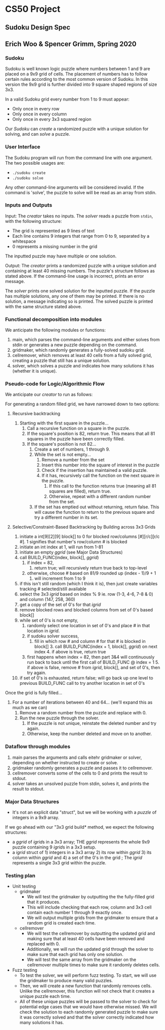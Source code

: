 # CS50 Project
## Sudoku Design Spec
## Erich Woo & Spencer Grimm, Spring 2020

### Sudoku

Sudoku is well known logic puzzle where numbers between 1 and 9 are placed on a 9x9 grid of cells. The placement of numbers has to follow certain rules according to the most common version of Sudoku. In this version the 9x9 grid is further divided into 9 square shaped regions of size 3x3.

In a valid Sudoku grid every number from 1 to 9 must appear:

* Only once in every row
* Only once in every column
* Only once in every 3x3 squared region

Our *Sudoku* can *create* a randomized puzzle with a unique solution for solving, and can *solve* a puzzle.

### User Interface

The Sudoku program will run from the command line with one argument. The two possible usages are:
 * `./sudoku create`
 * `./sudoku solve`

Any other command-line arguments will be considered invalid.
If the command is 'solve', the puzzle to solve will be read as an array from stdin.

### Inputs and Outputs

Input: The *creator* takes no inputs. The *solver* reads a puzzle from `stdin`, with the following structure:

* The grid is represented as 9 lines of text
* Each line contains 9 integers that range from 0 to 9, separated by a whitespace
* 0 represents a missing number in the grid

The inputted puzzle may have multiple or one solution.

Output: The *creator* prints a randomized puzzle with a unique solution and containing at least 40 missing numbers. The puzzle's structure follows as stated above. If the command-line usage is incorrect, prints an error message.

The *solver* prints one solved solution for the inputted puzzle. If the puzzle has multiple solutions, any one of them may be printed. If there is no solution, a message indicating so is printed. The solved puzzle is printed with the same structure stated above. 

### Functional decomposition into modules

We anticipate the following modules or functions:
  1. main, which parses the command-line arguments and either solves from stdin or generates a new puzzle depending on the command.
  2. gridmaker, which randomly generates a fully-solved sudoku grid.
  3. cellremover, which removes at least 40 cells from a fully solved grid, creating a puzzle that still has a unique solution.
  4. solver, which solves a puzzle and indicates how many solutions it has (whether it is unique).

### Pseudo-code for Logic/Algorithmic Flow

We anticipate our *creator* to run as follows:

For generating a random filled grid, we have narrowed down to two options:

 1. Recursive backtracking
    1. Starting with the first square in the puzzle...
       1. Call a recursive function on a square in the puzzle.
       2. If the square's position is 82, return true. This means that all 81 squares in the puzzle have been correctly filled.
       3. If the square's position is not 82...
          1. Create a set of numbers, 1 through 9.
          2. While the set is not empty...
             1. Remove a number from the set
             2. Insert this number into the square of interest in the puzzle
             3. Check if the insertion has maintained a valid puzzle.
             4. If it has, recursively call the function on the next square in the puzzle.
                1. If this call to the function returns true (meaning all 81 squares are filled), return true.
                2. Otherwise, repeat with a different random number from the set.
          3. If the set has emptied out without returning, return false. This will cause the function to return to the previous square and try a different number in its set.

 2. Selective/Constraint-Based Backtracking by Building across 3x3 Grids
    1. initiate a int[9][2][9] block[] to 0 for blocked row/columns [#][r/c][r/c #]. 1 signifies that number's row/column # is blocked
    2. initiate an int index at 1, will run from 1-81
    3. initiate an empty *ggrid* (see Major Data Structures)
    4. call BUILD_FUNC(index, block[], *ggrid*)
       1. if index = 82,
       	  1. return true; will recursively return true back to top-level
       2. otherwise, choose # based on 81/9 rounded up (index - 1)/9 + 1
       	  1. will increment from 1 to 9
	  2. if this isn't still random (which I think it is), then just create variables tracking # selected/still available
       3. select the 3x3 *igrid* based on index % 9 ie. row (1-3, 4-6, 7-8 & 0) and column (147, 258, 360)
       4. get a copy of the set of 0's for that *igrid*
       5. remove blocked rows and blocked columns from set of 0's based block[]
       6. while set of 0's is not empty,
       	  1. randomly select one location in set of 0's and place # in that location in *igrid*.
       	  2. if sudoku solver success,
       	     1. fill in which row # and column # for that # is blocked in block[]
	     3. call BUILD_FUNC(index + 1, block[], *ggrid*) on next index
	     4. if above is true, return true
	     	1. first happens when index = 82, then part 3&4 will continuously run back to back until the first call of BUILD_FUNC @ index = 1
	     5. if above is false, remove # from *igrid*, block[], and set of 0's, then try again.
       7. if set of 0's is exhausted, return false; will go back up one level to previous BUILD_FUNC call to try another location in set of 0's
       
Once the grid is fully filled...
   1. For a number of iterations between 40 and 64... (we'll expand this as much as we can)
      1. Remove a random number from the puzzle and replace with 0.
      2. Run the new puzzle through the solver.
      	 1. If the puzzle is not unique, reinstate the deleted number and try again.
         2. Otherwise, keep the number deleted and move on to another.

### Dataflow through modules
  1. main parses the arguments and calls eitehr gridmaker or solver, depending on whether instructed to create or solve.
  2. gridmaker randomly generates a puzzle and passes it to cellremover.
  3. cellremover converts some of the cells to 0 and prints the result to stdout.
  4. solver takes an unsolved puzzle from stdin, solves it, and prints the result to stdout. 

### Major Data Structures

* It's not an explicit data "struct", but we will be working with a *puzzle* of integers in a 9x9 array.

If we go ahead with our "3x3 grid build* method, we expect the following structures:

* a *ggrid* of *igrid*s in a 3x3 array; THE *ggrid* represents the whole 9x9 puzzle containing 9 *igrid*s in a 3x3 setup.
* a *igrid* struct of 1) integers in a 3x3 array 2) its row within *ggrid* 3) its column within *ggrid* and 4) a set of the 0's in the grid ; The *igrid* represents a single 3x3 grid within the puzzle. 

### Testing plan
* Unit testing
  * gridmaker
    * We will test the gridmaker by outputting the the fully-filled grid that it produces.
    * This will include checking that each row, column and 3x3 cell contain each number 1 through 9 exactly once.
    * We will output multiple grids from the gridmaker to ensure that a random grid is created each time. 
  * cellremover
    * We will test the cellremover by outputting the updated grid and making sure that at least 40 cells have been removed and replaced with 0. 
    * Additionally, we will run the updated grid through the solver to make sure that each grid has only one solution.
    * We will test the same array from the gridmaker on the cellremover multiple times to make sure it randomly deletes cells.
* Fuzz testing
  * To test the solver, we will perform fuzz testing. To start, we will use the gridmaker to produce many valid puzzles.
  * Then, we will create a new function that randomly removes cells. Unlike the cellremover, this function will not check that it creates a unique puzzle each time. 
  * All of these unique puzzles will be passed to the solver to check for potential edge cases that we would have otherwise missed. We will check the solution to each randomly generated puzzle to make sure it was correctly solved and that the solver correctly indicated how many solutions it has. 
